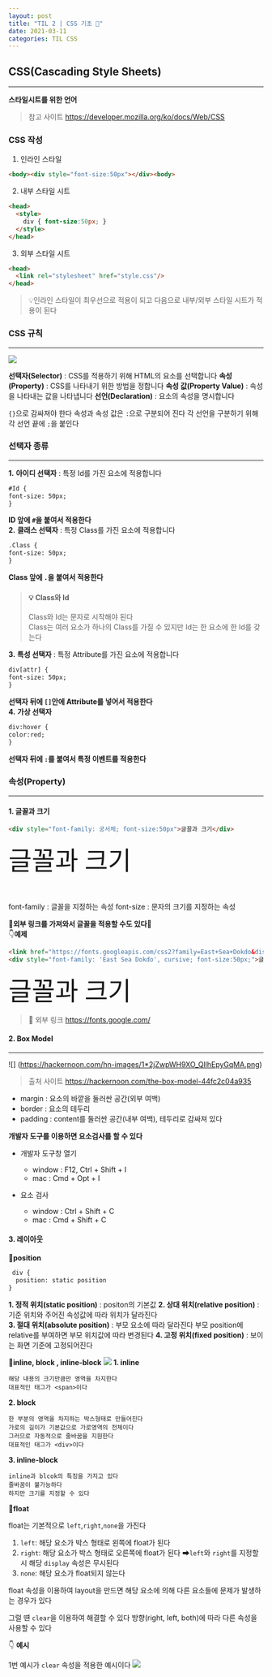 ```yaml
---
layout: post
title: "TIL 2 | CSS 기초 💬"
date: 2021-03-11
categories: TIL CSS
---
```


## CSS(Cascading Style Sheets)

---

**스타일시트를 위한 언어**

> 참고 사이트
> https://developer.mozilla.org/ko/docs/Web/CSS

### CSS 작성

1. 인라인 스타일

```HTML
<body><div style="font-size:50px"></div><body>
```

2. 내부 스타일 시트

```HTML
<head>
  <style>
    div { font-size:50px; }
  </style>
</head>
```

3. 외부 스타일 시트

```HTML
<head>
  <link rel="stylesheet" href="style.css"/>
</head>
```

> 💡인라인 스타일이 최우선으로 적용이 되고 다음으로 내부/외부 스타일 시트가 적용이 된다

### CSS 규칙

---

![](<https://images.velog.io/images/action2thefuture/post/922a8f7d-877f-417c-99bd-b3a1181951e6/div%20%7B%20font%20(1).png>)

**선택자(Selector)** : CSS를 적용하기 위해 HTML의 요소를 선택합니다
**속성(Property)** : CSS를 나타내기 위한 방법을 정합니다
**속성 값(Property Value)** : 속성을 나타내는 값을 나타냅니다
**선언(Declaration)** : 요소의 속성을 명시합니다

`{}`으로 감싸져야 한다
속성과 속성 값은 `:`으로 구분되어 진다
각 선언을 구분하기 위해 각 선언 끝에 `;`을 붙인다

### 선택자 종류

---

**1.** **아이디 선택자** : 특정 Id를 가진 요소에 적용합니다

```HTML
#Id {
font-size: 50px;
}
```

**ID 앞에 `#`을 붙여서 적용한다**<br>
**2.** **클래스 선택자** : 특정 Class를 가진 요소에 적용합니다

```HTML
.Class {
font-size: 50px;
}
```

**Class 앞에 `.`을 붙여서 적용한다**<br>

> #### 💡 Class와 Id
>
> Class와 Id는 문자로 시작해야 된다<br>
> Class는 여러 요소가 하나의 Class를 가질 수 있지만
> Id는 한 요소에 한 Id를 갖는다

**3.** **특성 선택자** : 특정 Attribute를 가진 요소에 적용합니다

```HTML
div[attr] {
font-size: 50px;
}
```

**선택자 뒤에 `[]`안에 Attribute를 넣어서 적용한다**<br>
**4.** **가상 선택자**

```HTML
div:hover {
color:red;
}
```

**선택자 뒤에 `:`를 붙여서 특정 이벤트를 적용한다**

### 속성(Property)

---

#### **1. 글꼴과 크기**

```HTML
<div style="font-family: 궁서체; font-size:50px">글꼴과 크기</div>
```

<div style="font-family: 궁서체; font-size:50px">글꼴과 크기</div><br><br>

font-family : 글꼴을 지정하는 속성
font-size : 문자의 크기를 지정하는 속성

**🔗외부 링크를 가져와서 글꼴을 적용할 수도 있다🔗**<br>
👇**예제**

```HTML
<link href="https://fonts.googleapis.com/css2?family=East+Sea+Dokdo&display=swap" rel="stylesheet">
<div style="font-family: 'East Sea Dokdo', cursive; font-size:50px;">글꼴과 크기<div>
```

<link href="https://fonts.googleapis.com/css2?family=East+Sea+Dokdo&display=swap" rel="stylesheet">
<div style="font-family: 'East Sea Dokdo', cursive; font-size:50px;">글꼴과 크기</div>

> 🔗 외부 링크
> https://fonts.google.com/

#### **2. Box Model**

---

![]
(https://hackernoon.com/hn-images/1*2jZwpWH9XO_QllhEpyGqMA.png)

> 출처 사이트
> https://hackernoon.com/the-box-model-44fc2c04a935

- margin : 요소의 바깥을 둘러싼 공간(외부 여백)
- border : 요소의 테두리
- padding : content를 둘러싼 공간(내부 여백), 테두리로 감싸져 있다
  <br>

**개발자 도구를 이용하면 요소검사를 할 수 있다**

- 개발자 도구창 열기

  - window : F12, Ctrl + Shift + I
  - mac : Cmd + Opt + I

- 요소 검사
  - window : Ctrl + Shift + C
  - mac : Cmd + Shift + C

#### **3. 레이아웃**

**📣position**

```HTML
 div {
  position: static position
}

```

**1. 정적 위치(static position)** : positon의 기본값
**2. 상대 위치(relative position)** : 기준 위치와 주어진 속성값에 따라 위치가 달라진다  
**3. 절대 위치(absolute position)** : 부모 요소에 따라 달라진다
부모 position에 relative를 부여하면 부모 위치값에 따라 변경된다
**4. 고정 위치(fixed position)** : 보이는 화면 기준에 고정되어진다

**📣inline, block , inline-block**
![](https://images.velog.io/images/action2thefuture/post/c339e3ba-828d-48c3-99b9-3a957df12c99/display.svg)
**1. inline**

    해당 내용의 크기만큼만 영역을 차지한다
    대표적인 태그가 <span>이다

**2. block**

    한 부분의 영역을 차지하는 박스형태로 만들어진다
    가로의 길이가 기본값으로 가로영역의 전체이다
    그러므로 자동적으로 줄바꿈을 지원한다
    대표적인 태그가 <div>이다

**3. inline-block**

    inline과 blcok의 특징을 가지고 있다
    줄바꿈이 불가능하다
    하지만 크기를 지정할 수 있다

**📣float**

float는 기본적으로 `left`,`right`,`none`을 가진다

1. `left`: 해당 요소가 박스 형태로 왼쪽에 float가 된다
2. `right`: 해당 요소가 박스 형태로 오른쪽에 float가 된다
   ➡`left`와 `right`를 지정할 시 해당 `display` 속성은 무시된다
3. `none`: 해당 요소가 float되지 않는다

float 속성을 이용하여 layout을 만드면 해당 요소에 의해 다른 요소들에 문제가 발생하는 경우가 있다

그럴 떈 `clear`을 이용하여 해결할 수 있다
방향(right, left, both)에 따라 다른 속성을 사용할 수 있다

👇 **예시**

1번 예시가 `clear` 속성을 적용한 예시이다
![](https://images.velog.io/images/action2thefuture/post/ef41d91e-3096-43a6-903f-5982feb26030/float%20clear.png)
